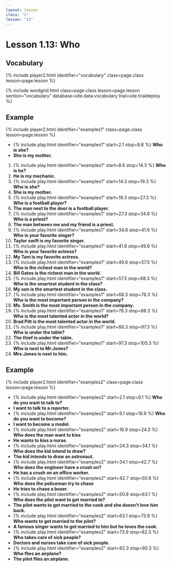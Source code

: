 ```yaml
---
layout: lesson
class: "1"
lesson: "13"
---
```


# Lesson 1.13: Who

## Vocabulary
{% include player2.html identifier="vocabulary" class=page.class lesson=page.lesson %}

{% include wordgrid.html 
		class=page.class 
		lesson=page.lesson 
		section="vocabulary"
		database=site.data.vocabulary 
		trial=site.trialdeploy %}




## Example 
{% include player2.html identifier="examples1" class=page.class lesson=page.lesson %}

-  {% include play.html identifier="examples1" start=2.1 stop=8.6 %} **Who is she?**
-  **She is my mother.**
  
1. {% include play.html identifier="examples1" start=8.6 stop=14.3 %} **Who is he?**
2. **He is my mechanic.**
3. {% include play.html identifier="examples1" start=14.3 stop=19.3 %} **Who is she?**
4. **She is my mother.**
5. {% include play.html identifier="examples1" start=19.3 stop=27.3 %} **Who is a football player?**
6. **The man next to the door is a football player.**
7. {% include play.html identifier="examples1" start=27.3 stop=34.6 %} **Who is a priest?**
8. **The man between me and my friend is a priest.**
9. {% include play.html identifier="examples1" start=34.6 stop=41.6 %} **Who is your favorite singer?**
10. **Taylor swift is my favorite singer.**
11. {% include play.html identifier="examples1" start=41.6 stop=49.6 %} **Who is your favorite actress?**
12. **My Tam is my favorite actress.**
13. {% include play.html identifier="examples1" start=49.6 stop=57.5 %} **Who is the richest man in the world?**
14. **Bill Gates is the richest man in the world.**
15. {% include play.html identifier="examples1" start=57.5 stop=68.3 %} **Who is the smartest student in the class?**
16. **My son is the smartest student in the class.**
17. {% include play.html identifier="examples1" start=68.3 stop=78.3 %} **Who is the most important person in the company?**
18. **Ms. Smith is the most important person in the company.**
19. {% include play.html identifier="examples1" start=78.3 stop=88.3 %} **Who is the most talented actor in the world?**
20. **Brad Pitt is the most talented actor in the world.**
21. {% include play.html identifier="examples1" start=88.3 stop=97.3 %} **Who is under the table?**
22. **The thief is under the table.**
23. {% include play.html identifier="examples1" start=97.3 stop=105.3 %} **Who is next to Mr.Jones?**
24. **Mrs.Jones is next to him.**


## Example 
{% include player2.html identifier="examples2" class=page.class lesson=page.lesson %}

- {% include play.html identifier="examples2" start=2.1 stop=9.1 %} **Who do you want to talk to?**
- **I want to talk to a reporter.**
- {% include play.html identifier="examples2" start=9.1 stop=16.9 %} **Who do you want to become?**
- **I want to become a model.**
- {% include play.html identifier="examples2" start=16.9 stop=24.3 %} **Who does the man want to kiss**
- **He wants to kiss a nurse.**
- {% include play.html identifier="examples2" start=24.3 stop=34.1 %} **Who does the kid intend to draw?**
- **The kid intends to draw an astronaut.**
- {% include play.html identifier="examples2" start=34.1 stop=42.7 %} **Who does the engineer have a crush on?**
- **He has a crush on an office worker.**
- {% include play.html identifier="examples2" start=42.7 stop=50.8 %} **Who does the policeman try to chase**
- **He tries to chase a boxer.**
- {% include play.html identifier="examples2" start=50.8 stop=63.1 %} **Who does the pilot want to get married to?**
- **The pilot wants to get married to the cook and she doesn't love him back.**
- {% include play.html identifier="examples2" start=63.1 stop=73.9 %} **Who wants to get married to the pilot?**
- **A famous singer wants to get married to him but he loves the cook.**
- {% include play.html identifier="examples2" start=73.9 stop=82.3 %} **Who takes care of sick people?**
- **Doctors and nurses take care of sick people.**
- {% include play.html identifier="examples2" start=82.3 stop=90.3 %} **Who flies an airplane?**
- **The pilot flies an airplane.**


 
